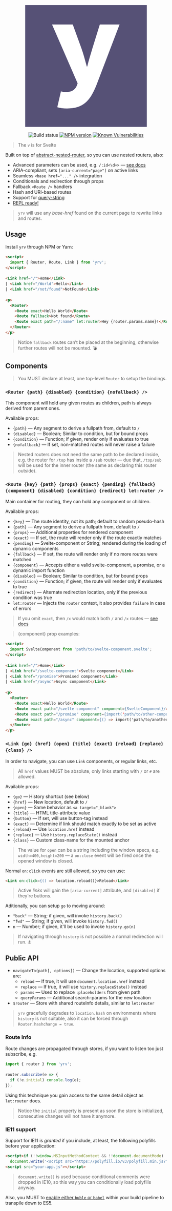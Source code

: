 <div align="center">

![yrv](yrv.png)

![Build status](https://github.com/pateketrueke/yrv/workflows/build/badge.svg)
[![NPM version](https://img.shields.io/npm/v/yrv)](https://www.npmjs.com/package/yrv)
[![Known Vulnerabilities](https://snyk.io/test/npm/yrv/badge.svg)](https://snyk.io/test/npm/yrv)

</div>

> The `v` is for Svelte

Built on top of [abstract-nested-router](https://www.npmjs.com/package/abstract-nested-router), so you can use nested routers, also:

- Advanced parameters can be used, e.g. `/:id<\d+>` &mdash; [see docs](https://www.npmjs.com/package/abstract-nested-router#params)
- ARIA-compliant, sets `[aria-current="page"]` on active links
- Seamless `<base href="..." />` integration
- Conditionals and redirection through props
- Fallback `<Route />` handlers
- Hash and URI-based routes
- Support for [query-string](https://www.npmjs.com/package/query-string)
- [REPL ready!](https://svelte.dev/repl/0f07c6134b16432591a9a3a0095a80de?version=3.12.1)

> `yrv` will use any _base-href_ found on the current page to rewrite links and routes.

## Usage

Install `yrv` through NPM or Yarn:

```html
<script>
  import { Router, Route, Link } from 'yrv';
</script>

<Link href="/">Home</Link>
| <Link href="/World">Hello</Link>
| <Link href="/not/found">NotFound</Link>

<p>
  <Router>
    <Route exact>Hello World</Route>
    <Route fallback>Not found</Route>
    <Route exact path="/:name" let:router>Hey {router.params.name}!</Route>
  </Router>
</p>
```

> Notice `fallback` routes can’t be placed at the beginning, otherwise further routes will not be mounted. :bomb:

## Components

> You MUST declare at least, one top-level `Router` to setup the bindings.

### `<Router {path} {disabled} {condition} {nofallback} />`

This component will hold any given routes as children, path is always derived from parent ones.

Available props:

- `{path}` &mdash; Any segment to derive a fullpath from, default to `/`
- `{disabled}` &mdash; Boolean; Similar to condition, but for bound props
- `{condition}` &mdash; Function; if given, render only if evaluates to true
- `{nofallback}` &mdash; If set, non-matched routes will never raise a failure

> Nested routers does not need the same path to be declared inside, e.g. the router for `/top` has inside a `/sub` router — due that, `/top/sub` will be used for the inner router (the same as declaring this router outside).

### `<Route {key} {path} {props} {exact} {pending} {fallback} {component} {disabled} {condition} {redirect} let:router />`

Main container for routing, they can hold any component or children.

Available props:

- `{key}` &mdash; The route identity, not its path; default to random pseudo-hash
- `{path}` &mdash; Any segment to derive a fullpath from, default to `/`
- `{props}` &mdash; Additional properties for rendered component
- `{exact}` &mdash; If set, the route will render only if the route exactly matches
- `{pending}` &mdash; Svelte-component or String; rendered during the loading of dynamic components
- `{fallback}` &mdash; If set, the route will render only if no more routes were matched
- `{component}` &mdash; Accepts either a valid svelte-component, a promise, or a dynamic import function
- `{disabled}` &mdash; Boolean; Similar to condition, but for bound props
- `{condition}` &mdash; Function; if given, the route will render only if evaluates to true
- `{redirect}` &mdash; Alternate redirection location, only if the previous condition was true
- `let:router` &mdash; Injects the `router` context, it also provides `failure` in case of errors

> If you omit `exact`, then `/x` would match both `/` and `/x` routes &mdash; [see docs](https://www.npmjs.com/package/abstract-nested-router#params)

> {component} prop examples:

```html
<script>
  import SvelteComponent from 'path/to/svelte-component.svelte';
</script>

<Link href="/">Home</Link>
| <Link href="/svelte-component">Svelte component</Link>
| <Link href="/promise">Promised component</Link>
| <Link href="/async">Async component</Link>

<p>
  <Router>
    <Route exact>Hello World</Route>
    <Route exact path="/svelte-component" component={SvelteComponent}/>
    <Route exact path="/promise" component={import('path/to/other-component.svelte')}/>
    <Route exact path="/async" component={() => import('path/to/another-component.svelte')}/>
  </Router>
</p>
```

### `<Link {go} {href} {open} {title} {exact} {reload} {replace} {class} />`

In order to navigate, you can use `Link` components, or regular links, etc.

> All `href` values MUST be absolute, only links starting with `/` or `#` are allowed.

Available props:

- `{go}` &mdash; History shortcut (see below)
- `{href}` &mdash; New location, default to `/`
- `{open}` &mdash; Same behavior as `<a target="_blank">`
- `{title}` &mdash; HTML title-attribute value
- `{button}` &mdash; If set, will use button-tag instead
- `{exact}` &mdash; Determine if link should match exactly to be set as active
- `{reload}` &mdash; Use `location.href` instead
- `{replace}` &mdash; Use `history.replaceState()` instead
- `{class}` &mdash; Custom class-name for the mounted anchor

> The value for `open` can be a string including the window specs, e.g. `width=400,height=200` &mdash; a `on:close` event will be fired once the opened window is closed.

Normal `on:click` events are still allowed, so you can use:

```html
<Link on:click={() => location.reload()}>Reload</Link>
```

> Active _links_ will gain the `[aria-current]` attribute, and `[disabled]` if they're buttons.

Aditionally, you can setup  `go` to moving around:

- `"back"` &mdash; String; if given, will invoke `history.back()`
- `"fwd"` &mdash; String; if given, will invoke `history.fwd()`
- `n` &mdash; Number; if given, it'll be used to invoke `history.go(n)`

> If navigating through `history` is not possible a normal redirection will run. :anchor:

## Public API

- `navigateTo(path[, options])` &mdash; Change the location, supported options are:
  - `reload` &mdash; If true, it will use `document.location.href` instead
  - `replace` &mdash; If true, it will use `history.replaceState()` instead
  - `params` &mdash; Used to replace `:placeholders` from given path
  - `queryParams` &mdash; Additional search-params for the new location
- `$router` &mdash; Store with shared routeInfo details, similar to `let:router`

> `yrv` gracefully degrades to `location.hash` on environments where `history` is not suitable, also it can be forced through `Router.hashchange = true`.

### Route Info

Route changes are propagated through stores, if you want to listen too just subscribe, e.g.

```js
import { router } from 'yrv';

router.subscribe(e => {
  if (!e.initial) console.log(e);
});
```

Using this technique you gain access to the same detail object as `let:router` does.

> Notice the `initial` property is present as soon the store is initialized, consecutive changes will not have it anymore.

### IE11 support

Support for IE11 is _granted_ if you include, at least, the following polyfills before your application:

```html
<script>if (!!window.MSInputMethodContext && !!document.documentMode)
  document.write('<script src="https://polyfill.io/v3/polyfill.min.js?features=default,Promise,Object.getOwnPropertyDescriptors"><\/script>');</script>
<script src="your-app.js"></script>
```

> `document.write()` is used because conditional comments were dropped in IE10, so this way you can conditionally load polyfills anyway.

Also, you MUST to [enable either `buble` or `babel`](https://github.com/sveltejs/svelte/issues/2621) within your build pipeline to transpile down to ES5.
